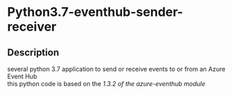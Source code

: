 # Python3.7-eventhub-sender-receiver
## Description
several python 3.7 application to send or receive events to or from an Azure Event Hub   
this python code is based on the *1.3.2 of the azure-eventhub module*
